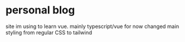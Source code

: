 # personal blog 

site im using to learn vue. mainly typescript/vue for now
changed main styling from regular CSS to tailwind


